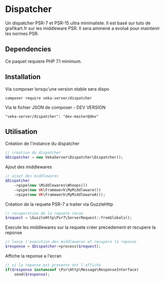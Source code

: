 # Dispatcher
Un dispatcher PSR-7 et PSR-15 ultra minimaliste.
Il est basé sur tuto de grafikart.fr sur les middleware PSR.
Il sera ammené a evolué pour maintenir les normes PSR.

## Dependencies
Ce paquet requiere PHP 7.1 minimum.

## Installation
Via composer lorsqu'une version stable sera dispo
```
composer require veka-server/dispatcher
```

Via le fichier JSON de composer - DEV VERSION
```
"veka-server/dispatcher": "dev-master@dev"
```

## Utilisation
Création de l'instance du dispatcher
```php
// creation du dispatcher
$Dispatcher = new VekaServer\Dispatcher\Dispatcher();
```

Ajout des middlewares
```php
// ajout des middlewares
$Dispatcher
    ->pipe(new \Middlewares\Whoops())
    ->pipe(new VK\Framework\MyMiddleware())
    ->pipe(new VK\Framework\MyMiddlewareA());
```

Création de la requete PSR-7 a traiter via GuzzleHttp
```php
// recuperation de la requete recue
$request = \GuzzleHttp\Psr7\ServerRequest::fromGlobals();
```

Execute les middlewares sur la requete créer precedement et recupere la reponse
```php
// lance l'execution des middlewares et recupere la reponse
$response = $Dispatcher->process($request);
```

Affiche la reponse a l'ecran
```php
// si la reponse est presente ont l'affiche
if($response instanceof \Psr\Http\Message\ResponseInterface)
    send($response);
```

